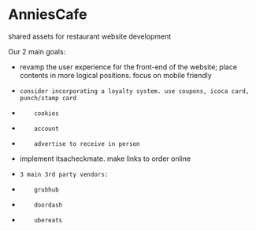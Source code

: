 # AnniesCafe
shared assets for restaurant website development

Our 2 main goals:
 - revamp the user experience for the front-end of the website; place contents in more logical positions. focus on mobile friendly
 -     consider incorporating a loyalty system. use coupons, icoca card, punch/stamp card
 -         cookies
 -         account
 -         advertise to receive in person
 - implement itsacheckmate. make links to order online 
 -     3 main 3rd party vendors:
 -         grubhub
 -         doordash
 -         ubereats
